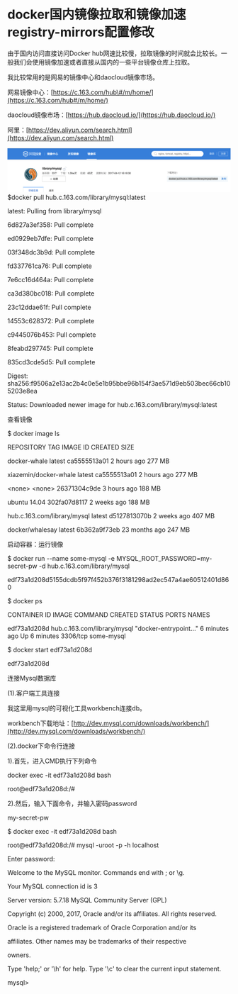 # docker国内镜像拉取和镜像加速registry-mirrors配置修改

由于国内访问直接访问Docker hub网速比较慢，拉取镜像的时间就会比较长。一般我们会使用镜像加速或者直接从国内的一些平台镜像仓库上拉取。

我比较常用的是网易的镜像中心和daocloud镜像市场。

网易镜像中心：[https://c.163.com/hub\#/m/home/](https://c.163.com/hub#/m/home/)

daocloud镜像市场：[https://hub.daocloud.io/](https://hub.daocloud.io/)

阿里：[https://dev.aliyun.com/search.html](https://dev.aliyun.com/search.html)

![](/assets/import1.png)$docker pull hub.c.163.com/library/mysql:latest

latest: Pulling from library/mysql

6d827a3ef358: Pull complete

ed0929eb7dfe: Pull complete

03f348dc3b9d: Pull complete

fd337761ca76: Pull complete

7e6cc16d464a: Pull complete

ca3d380bc018: Pull complete

23c12ddae61f: Pull complete

14553c628372: Pull complete

c9445076b453: Pull complete

8feabd297745: Pull complete

835cd3cde5d5: Pull complete

Digest: sha256:f9506a2e13ac2b4c0e5e1b95bbe96b154f3ae571d9eb503bec66cb105203e8ea

Status: Downloaded newer image for hub.c.163.com/library/mysql:latest

查看镜像

$  docker image ls

REPOSITORY                    TAG                 IMAGE ID            CREATED             SIZE

docker-whale                  latest              ca5555513a01        2 hours ago         277 MB

xiazemin/docker-whale         latest              ca5555513a01        2 hours ago         277 MB

&lt;none&gt;                        &lt;none&gt;              26371304c9de        3 hours ago         188 MB

ubuntu                        14.04               302fa07d8117        2 weeks ago         188 MB

hub.c.163.com/library/mysql   latest              d5127813070b        2 weeks ago         407 MB

docker/whalesay               latest              6b362a9f73eb        23 months ago       247 MB

启动容器：运行镜像

$ docker run --name some-mysql -e MYSQL\_ROOT\_PASSWORD=my-secret-pw -d hub.c.163.com/library/mysql

edf73a1d208d5155dcdb5f97f452b376f3181298ad2ec547a4ae60512401d860

$    docker ps

CONTAINER ID        IMAGE                         COMMAND                  CREATED             STATUS              PORTS               NAMES

edf73a1d208d        hub.c.163.com/library/mysql   "docker-entrypoint..."   6 minutes ago       Up 6 minutes        3306/tcp            some-mysql

$ docker start edf73a1d208d

edf73a1d208d

连接Mysql数据库

\(1\).客户端工具连接

我这里用mysql的可视化工具workbench连接db。

workbench下载地址：[http://dev.mysql.com/downloads/workbench/](http://dev.mysql.com/downloads/workbench/)

\(2\).docker下命令行连接

1\).首先，进入CMD执行下列命令

docker exec -it edf73a1d208d bash

root@edf73a1d208d:/\#

2\).然后，输入下面命令，并输入密码password

my-secret-pw

$  docker exec -it edf73a1d208d bash

root@edf73a1d208d:/\# mysql -uroot -p -h localhost

Enter password:

Welcome to the MySQL monitor.  Commands end with ; or \g.

Your MySQL connection id is 3

Server version: 5.7.18 MySQL Community Server \(GPL\)



Copyright \(c\) 2000, 2017, Oracle and/or its affiliates. All rights reserved.



Oracle is a registered trademark of Oracle Corporation and/or its

affiliates. Other names may be trademarks of their respective

owners.



Type 'help;' or '\h' for help. Type '\c' to clear the current input statement.



mysql&gt;

